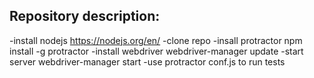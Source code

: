 ## Repository description:

-install nodejs https://nodejs.org/en/
-clone repo 
-insall protractor npm install -g protractor
-install webdriver webdriver-manager update
-start server webdriver-manager start
-use protractor conf.js to run tests
